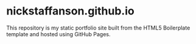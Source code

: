 # nickstaffanson.github.io

This repository is my static portfolio site built from the HTML5 Boilerplate template and hosted using GitHub Pages.

